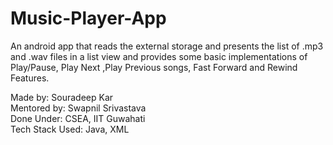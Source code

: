 # Music-Player-App

An android app that reads the external storage and presents the list of .mp3 and .wav files in a list view and provides some basic implementations of Play/Pause, Play Next ,Play Previous songs, Fast Forward and Rewind Features.  

Made by: Souradeep Kar  
Mentored by: Swapnil Srivastava  
Done Under: CSEA, IIT Guwahati  
Tech Stack Used: Java, XML
